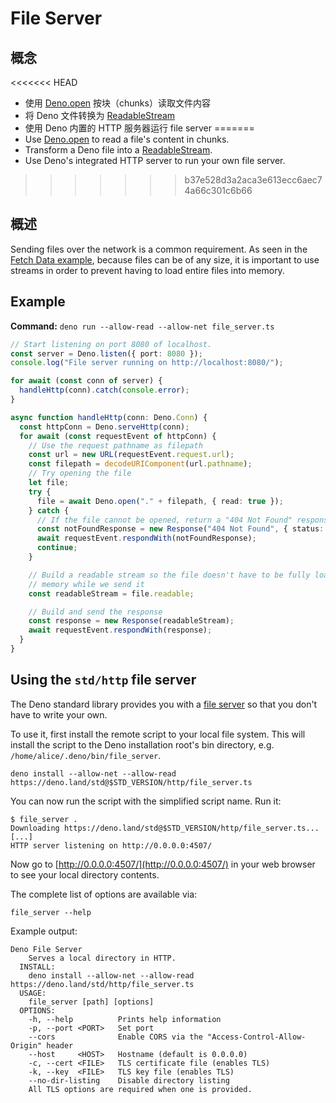 # File Server

## 概念

<<<<<<< HEAD
- 使用 [Deno.open](https://doc.deno.land/deno/stable/~/Deno.open) 按块（chunks）读取文件内容
- 将 Deno 文件转换为
  [ReadableStream](https://developer.mozilla.org/zh-CN/docs/Web/API/ReadableStream)
- 使用 Deno 内置的 HTTP 服务器运行 file server
=======
- Use [Deno.open](/api?s=Deno.open) to read a file's content in chunks.
- Transform a Deno file into a
  [ReadableStream](https://developer.mozilla.org/en-US/docs/Web/API/ReadableStream).
- Use Deno's integrated HTTP server to run your own file server.
>>>>>>> b37e528d3a2aca3e613ecc6aec74a66c301c6b66

## 概述

Sending files over the network is a common requirement. As seen in the
[Fetch Data example](./fetch_data.md), because files can be of any size, it is
important to use streams in order to prevent having to load entire files into
memory.

## Example

**Command:** `deno run --allow-read --allow-net file_server.ts`

```ts
// Start listening on port 8080 of localhost.
const server = Deno.listen({ port: 8080 });
console.log("File server running on http://localhost:8080/");

for await (const conn of server) {
  handleHttp(conn).catch(console.error);
}

async function handleHttp(conn: Deno.Conn) {
  const httpConn = Deno.serveHttp(conn);
  for await (const requestEvent of httpConn) {
    // Use the request pathname as filepath
    const url = new URL(requestEvent.request.url);
    const filepath = decodeURIComponent(url.pathname);
    // Try opening the file
    let file;
    try {
      file = await Deno.open("." + filepath, { read: true });
    } catch {
      // If the file cannot be opened, return a "404 Not Found" response
      const notFoundResponse = new Response("404 Not Found", { status: 404 });
      await requestEvent.respondWith(notFoundResponse);
      continue;
    }

    // Build a readable stream so the file doesn't have to be fully loaded into
    // memory while we send it
    const readableStream = file.readable;

    // Build and send the response
    const response = new Response(readableStream);
    await requestEvent.respondWith(response);
  }
}
```

## Using the `std/http` file server

The Deno standard library provides you with a
[file server](https://deno.land/std@$STD_VERSION/http/file_server.ts) so that
you don't have to write your own.

To use it, first install the remote script to your local file system. This will
install the script to the Deno installation root's bin directory, e.g.
`/home/alice/.deno/bin/file_server`.

```shell
deno install --allow-net --allow-read https://deno.land/std@$STD_VERSION/http/file_server.ts
```

You can now run the script with the simplified script name. Run it:

```shell
$ file_server .
Downloading https://deno.land/std@$STD_VERSION/http/file_server.ts...
[...]
HTTP server listening on http://0.0.0.0:4507/
```

Now go to [http://0.0.0.0:4507/](http://0.0.0.0:4507/) in your web browser to
see your local directory contents.

The complete list of options are available via:

```shell
file_server --help
```

Example output:

```
Deno File Server
    Serves a local directory in HTTP.
  INSTALL:
    deno install --allow-net --allow-read https://deno.land/std/http/file_server.ts
  USAGE:
    file_server [path] [options]
  OPTIONS:
    -h, --help          Prints help information
    -p, --port <PORT>   Set port
    --cors              Enable CORS via the "Access-Control-Allow-Origin" header
    --host     <HOST>   Hostname (default is 0.0.0.0)
    -c, --cert <FILE>   TLS certificate file (enables TLS)
    -k, --key  <FILE>   TLS key file (enables TLS)
    --no-dir-listing    Disable directory listing
    All TLS options are required when one is provided.
```
